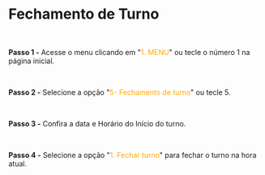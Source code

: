 # Fechamento de Turno

<br>

**Passo 1 -** Acesse o menu clicando em "<mark style="color:orange;background-color:white;">1. MENU</mark>" ou tecle o número 1 na página inicial.

<br>

**Passo 2 -** Selecione a opção "<mark style="color:orange;background-color:white;">5- Fechamento de turno</mark>" ou tecle 5.

<br>

**Passo 3 -** Confira a data e Horário do Início do turno.

<br>

**Passo 4 -** Selecione a opção "<mark style="color:orange;background-color:white;">1. Fechar turno</mark>" para fechar o turno na hora atual.

<br>
